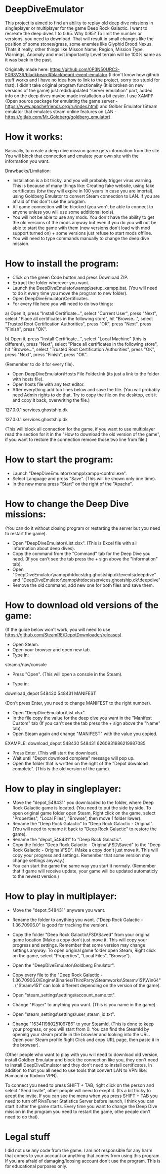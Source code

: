 # DeepDiveEmulator
This project is aimed to find an ability to replay old deep dive missions in singleplayer or multiplayer for the game Deep Rock Galactic. I want to recreate the deep dives 1 to 0.95. Why 0.95? To limit the number or versions, you need to download. That will result in small changes like the position of some stones/grass, some enemies like Glyphid Brood Nexus. Thats it really, other things like Misson Name, Region, Mission Type, Warnings, Anomaly and most importantly Level terrain will be 100% same as it was back in the past.

Originally made here: https://github.com/0P3N50URC3-F0R3V3R/blackbeard#blackbeard-event-emulator (I don't know how github stuff works and I have no idea how to link to the project, sorry too stupid for that).
I didn't take original program functionality (It is broken on new versions of the game) just redid/updated "server emulation" part, added info on the deep dives maybe made installation a bit easier. I use XAMPP (Open source package for emulating the game server - https://www.apachefriends.org/ru/index.html) and Golber Emulator (Steam emulator that emulates steam online features on LAN - https://gitlab.com/Mr_Goldberg/goldberg_emulator).

# How it works:
Basically, to create a deep dive mission game gets information from the site. You will block that connection and emulate your own site with the information you want.

Drawbacks/Limitation:
- Installation is a bit tricky, and you will probably trigger virus warning. This is because of many things like: Creating fake website, using fake certificates (btw they will expire in 100 years in case you are imortal), using Goldberg Emulator to convert Steam connection to LAN. If you are afraid of this don't use the program.
- All game connection will be blocked (you won't be able to connect to anyone unless you will use some additional tools).
- You will not be able to use any mods. You don't have the ability to get the old versions of the mods anyway but even if you do you will not be able to start the game with them (new versions don't load with mod support turned on) + some versions just refuse to start mods offline.
- You will need to type commands manually to change the deep dive mission.

# How to install the program:
- Click on the green Code button and press Download ZIP.
- Extract the folder wherever you want.
- Launch the DeepDiveEmulator\xampp\setup_xampp.bat. (You will need to do it every time you move the program to new folder).
- Open DeepDiveEmulator\Certificates.
- For every file here you will need to do two things:

a) Open it, press "Install Certificate...", select "Current User", press "Next", select "Place all certificates in the following store", hit "Browse...", select "Trusted Root Certification Authorities", press "OK", press "Next", press "Finish", press "OK".

b) Open it, press "Install Certificate...", select "Local Machine" (this is different), press "Next", select "Place all certificates in the following store", hit "Browse...", select "Trusted Root Certification Authorities", press "OK", press "Next", press "Finish", press "OK".

(Remember to do it for every file).

- Open DeepDiveEmulator\Hosts File Folder.lnk (its just a link to the folder with hosts file).
- Open hosts file with any text editor.
- After everything add too lines below and save the file. (You will probably need Admin rights to do that. Try to copy the file on the desktop, edit it and copy it back, overwriting the file.)

127.0.0.1 services.ghostship.dk

127.0.0.1 services.ghostship.dk

(This will block all connection for the game, if you want to use multiplayer read the section for it in the "How to download the old version of the game", if you want to restore the connection remove those two line from file.)

# How to start the program:
- Launch "DeepDiveEmulator\xampp\xampp-control.exe".
- Select Language and press "Save". (This will be shown only one time).
- In the new menu press "Start" on the right of the "Apache".

# How to change the Deep Dive missions:
(You can do it without closing program or restarting the server but you need to restart the game).
- Open "DeepDiveEmulator\List.xlsx". (This is Excel file with all information about deep dives).
- Copy the command from the "Command" tab for the Deep Dive you need. (If you can't see the tab press the + sign above the "Information" tab).
- Open "DeepDiveEmulator\xampp\htdocs\drg.ghostship.dk\events\deepdive" and "DeepDiveEmulator\xampp\htdocs\services.ghostship.dk\deepdive"
- Remove the old command, add new one for both files and save them.

# How to download old versions of the game:
(If the guide below won't work, you will need to use https://github.com/SteamRE/DepotDownloader/releases).

- Open Steam.
- Open your browser and open new tab.
- Type in:

steam://nav/console

- Press "Open". (This will open a console in the Steam).

- Type in:

download_depot 548430 548431 MANIFEST

(Don't press Enter, you need to change MANIFEST to the right number).

- Open "DeepDiveEmulator\List.xlsx".
- In the file copy the value for the deep dive you want in the "Manifest Custom" tab (If you can't see the tab press the + sign above the "Name" tab).
- Open Steam again and change "MANIFEST" with the value you copied.

EXAMPLE: download_depot 548430 548431 6260931986219987085

- Press Enter. (This will start the download).
- Wait until "Depot download complete" message will pop up.
- Open the folder that is written on the right of the "Depot download complete". (This is the old version of the game).

# How to play in singleplayer:
- Move the "depot_548431" you downloaded to the folder, where Deep Rock Galactic game is located. (You need to put the side by side. To open original game folder open Steam, Right click on the game, select "Properties", "Local Files", "Browse", then move 1 folder lower).
- Rename the "Deep Rock Galactic" to "Deep Rock Galactic - Original". (You will need to rename it back to "Deep Rock Galactic" to restore the game).
- Rename the "depot_548431" to "Deep Rock Galactic".
- Copy the folder "Deep Rock Galactic - Original\FSD\Saved" to the "Deep Rock Galactic - Original\FSD". (Make a copy don't just move it. This will copy your progress and settings. Remember that some version may change settings anyway.)
- You can start the game the same way you start it normaly. (Remember that if game will receive update, your game will be updated automaticly to the newest version.)

# How to play in multiplayer:
- Move the "depot_548431" anyware you want.
- Rename the folder to anything you want. ("Deep Rock Galactic - 1.36.70906.0" is good for tracking the version).
- Copy the folder "Deep Rock Galactic\FSD\Saved" from your original game location (Make a copy don't just move it. This will copy your progress and settings. Remember that some version may change settings anyway. To open original game folder open Steam, Right click on the game, select "Properties", "Local Files", "Browse").

- Open the "DeepDiveEmulator\Goldberg Emulator".
- Copy every file to the "Deep Rock Galactic - 1.36.70906.0\Engine\Binaries\ThirdParty\Steamworks\Steamv151\Win64". ("Steamv151" can look different depending on the version of the game).
- Open "steam_settings\settings\account_name.txt".
- Change "Player" to anything you want. (This is you name in the game).
- Open "steam_settings\settings\user_steam_id.txt".
- Change "16341198025109786" to your SteamId. (This is done to keep your progress, or you will start from 0. You can find the SteamId by opening your steam profile in the browser and looking into the URL. Open your Steam profile Right Click and copy URL page, then paste it in the browser).

(Other people who want to play with you will need to download old version, install Goldber Emulator and block the connection like you, they don't need to install DeepDiveEmulator and they don't need to install certificates. In addition to that you all need to use tools that convert LAN to VPN like: Hamachi or Radmin VPN).

To connect you need to press SHIFT + TAB, right click on the person and select "Send Invite", other people will need to exept it. (Its a bit tricky to acept the invite. If you can see the menu when you press SHIFT + TAB you need to turn off RivaTuner Statistics Server before launch, I think you can start it after the game starts. Every time you want to change the Deep Dive mission in the program you need to restart the game, othe people don't need to do that).

# Legal stuff
I did not use any code from the game. I am not responsible for any harm that comes to your account or anything that comes from using this program. If you are afraid of damaging/loosing account don't use the program. This is for educational purposes only.
